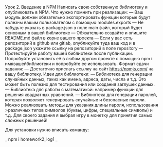 Урок 2. Введение в NPM Написать свою собственную библиотеку и опубликовать в NPM.
Что нужно помнить при реализации:
— Ваш модуль должен обязательно экспортировать функции которые будут полезны вашим пользователям с помощью modules.exports — Не забудьте указать в package.json в поле main файл, который будет основным в вашей библиотеке — Обязательно создайте и опишите README.md файл в корне вашего проекта — Если у вас есть репозиторий в github или gitlab, опубликуйте туда ваш код и в package.json укажите ссылку на репозиторий в поле repository — Протестируйте работу вашей библиотеки после публикации. Попробуйте установить её в любом другом проекте с помощью npm i имявашейбиблиотеки и попробуйте ее использовать.
Формат сдачи задания: — Достаточно прислать ссылку на сайт https://npmjs.com/ на вашу библиотеку.
Идеи для библиотеки:
— Библиотека для генерации случайных данных, таких как имена, адреса, даты, числа и т.д. Это может быть полезно для тестирования или создания заглушек данных. — Библиотека для работы с математикой: например функции для решения квадратных уравнений. — Библиотека для генерации паролей, которая позволяет генерировать случайные и безопасные пароли. Можно реализовать методы для указания длины пароля, использования >различных типов символов (буквы, цифры, специальные символы) и т.д.
Для своего задания я выбрал игру в монетку для принятия самых сложных решенией!

Для установки нужно вписать команду:

_ npm i homework2_log1 _